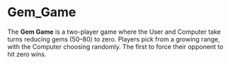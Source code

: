 # Gem_Game
The **Gem Game** is a two-player game where the User and Computer take turns reducing gems (50–80) to zero. Players pick from a growing range, with the Computer choosing randomly. The first to force their opponent to hit zero wins.
